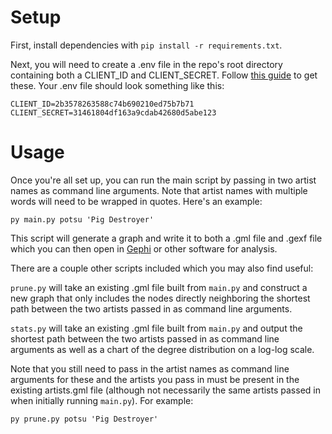 # Setup

First, install dependencies with `pip install -r requirements.txt`.

Next, you will need to create a .env file in the repo's root directory containing both a CLIENT_ID and CLIENT_SECRET. Follow [this guide](https://developer.spotify.com/documentation/general/guides/authorization/app-settings/) to get these. Your .env file should look something like this:

```
CLIENT_ID=2b3578263588c74b690210ed75b7b71
CLIENT_SECRET=31461804df163a9cdab42680d5abe123
```

# Usage

Once you're all set up, you can run the main script by passing in two artist names as command line arguments. Note that artist names with multiple words will need to be wrapped in quotes. Here's an example:

`py main.py potsu 'Pig Destroyer'`

This script will generate a graph and write it to both a .gml file and .gexf file which you can then open in [Gephi](https://gephi.org/) or other software for analysis.

There are a couple other scripts included which you may also find useful:

`prune.py` will take an existing .gml file built from `main.py` and construct a new graph that only includes the nodes directly neighboring the shortest path between the two artists passed in as command line arguments.

`stats.py` will take an existing .gml file built from `main.py` and output the shortest path between the two artists passed in as command line arguments as well as a chart of the degree distribution on a log-log scale.

Note that you still need to pass in the artist names as command line arguments for these and the artists you pass in must be present in the existing artists.gml file (although not necessarily the same artists passed in when initially running `main.py`). For example:

`py prune.py potsu 'Pig Destroyer'`
